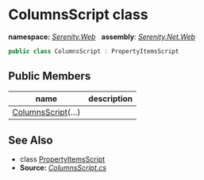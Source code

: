 # ColumnsScript class
**namespace:** *[Serenity.Web](../README.md#serenity.web-namespace)*   **assembly**: *[Serenity.Net.Web](../README.md)*

```csharp
public class ColumnsScript : PropertyItemsScript
```

## Public Members

| name | description |
| --- | --- |
| [ColumnsScript](ColumnsScript/ColumnsScript.md)(…) |  |

## See Also

* class [PropertyItemsScript](PropertyItemsScript.md)
* **Source:** *[ColumnsScript.cs](https://github.com/serenity-is/Serenity/blob/master/src/Serenity.Net.Web/DynamicScript/PropertyEditor/ColumnsScript.cs)*